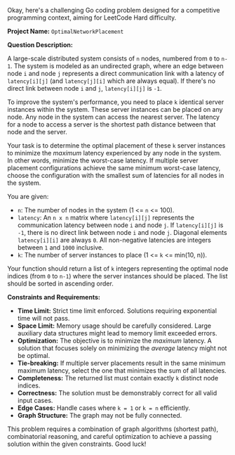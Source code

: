 Okay, here's a challenging Go coding problem designed for a competitive programming context, aiming for LeetCode Hard difficulty.

**Project Name:** `OptimalNetworkPlacement`

**Question Description:**

A large-scale distributed system consists of `n` nodes, numbered from `0` to `n-1`. The system is modeled as an undirected graph, where an edge between node `i` and node `j` represents a direct communication link with a latency of `latency[i][j]` (and `latency[j][i]` which are always equal). If there's no direct link between node `i` and `j`, `latency[i][j]` is `-1`.

To improve the system's performance, you need to place `k` identical server instances within the system. These server instances can be placed on any node. Any node in the system can access the nearest server. The latency for a node to access a server is the shortest path distance between that node and the server.

Your task is to determine the optimal placement of these `k` server instances to minimize the *maximum* latency experienced by any node in the system. In other words, minimize the worst-case latency. If multiple server placement configurations achieve the same minimum worst-case latency, choose the configuration with the smallest sum of latencies for all nodes in the system.

You are given:

*   `n`: The number of nodes in the system (1 <= `n` <= 100).
*   `latency`: An `n x n` matrix where `latency[i][j]` represents the communication latency between node `i` and node `j`. If `latency[i][j]` is `-1`, there is no direct link between node `i` and node `j`. Diagonal elements `latency[i][i]` are always `0`. All non-negative latencies are integers between `1` and `1000` inclusive.
*   `k`: The number of server instances to place (1 <= `k` <= min(10, n)).

Your function should return a list of `k` integers representing the optimal node indices (from `0` to `n-1`) where the server instances should be placed. The list should be sorted in ascending order.

**Constraints and Requirements:**

*   **Time Limit:** Strict time limit enforced.  Solutions requiring exponential time will not pass.
*   **Space Limit:** Memory usage should be carefully considered. Large auxiliary data structures might lead to memory limit exceeded errors.
*   **Optimization:** The objective is to minimize the *maximum* latency.  A solution that focuses solely on minimizing the *average* latency might not be optimal.
*   **Tie-breaking:** If multiple server placements result in the same minimum maximum latency, select the one that minimizes the sum of all latencies.
*   **Completeness:** The returned list must contain exactly `k` distinct node indices.
*   **Correctness:** The solution must be demonstrably correct for all valid input cases.
*   **Edge Cases:** Handle cases where `k = 1` or `k = n` efficiently.
*   **Graph Structure:** The graph may not be fully connected.

This problem requires a combination of graph algorithms (shortest path), combinatorial reasoning, and careful optimization to achieve a passing solution within the given constraints.  Good luck!
